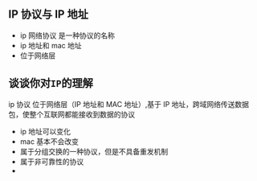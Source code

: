 ## IP 协议与 IP 地址

- ip 网络协议 是一种协议的名称
- ip 地址和 mac 地址
- 位于网络层

## 谈谈你对`IP`的理解

ip 协议 位于网络层（IP 地址和 MAC 地址）,基于 IP 地址，跨域网络传送数据包，使整个互联网都能接收到数据的协议

- ip 地址可以变化
- mac 基本不会改变
- 属于分组交换的一种协议，但是不具备重发机制
- 属于非可靠性的协议
-
